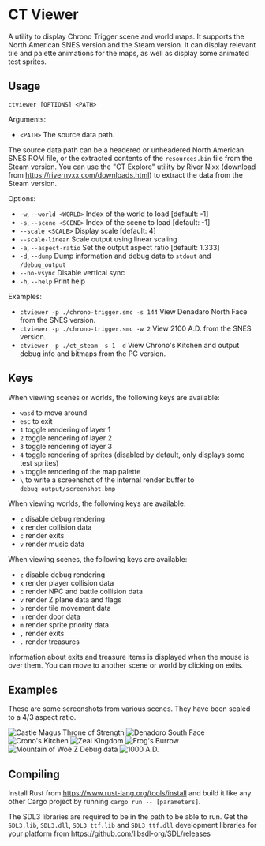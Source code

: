 # CT Viewer

A utility to display Chrono Trigger scene and world maps. It supports the North American SNES version and the Steam
version. It can display relevant tile and palette animations for the maps, as well as display some animated test
sprites.

## Usage

`ctviewer [OPTIONS] <PATH>`

Arguments:
- `<PATH>`  The source data path.

The source data path can be a headered or unheadered North American SNES ROM file, or the extracted contents of the
`resources.bin` file from the Steam version. You can use the "CT Explore" utility by River Nixx (download from
https://rivernyxx.com/downloads.html) to extract the data from the Steam version.

Options:
- `-w`, `--world <WORLD>`  Index of the world to load [default: -1]
- `-s`, `--scene <SCENE>`  Index of the scene to load [default: -1]
- `--scale <SCALE>`        Display scale [default: 4]
- `--scale-linear`         Scale output using linear scaling
- `-a`, `--aspect-ratio`   Set the output aspect ratio [default: 1.333]
- `-d`, `--dump`           Dump information and debug data to `stdout` and `/debug_output`
- `--no-vsync`             Disable vertical sync
- `-h`, `--help`           Print help

Examples:
- `ctviewer -p ./chrono-trigger.smc -s 144`  View Denadaro North Face from the SNES version.
- `ctviewer -p ./chrono-trigger.smc -w 2`    View 2100 A.D. from the SNES version.
- `ctviewer -p ./ct_steam -s 1 -d`           View Chrono's Kitchen and output debug info and bitmaps from the PC version.

## Keys

When viewing scenes or worlds, the following keys are available:

- `wasd` to move around
- `esc` to exit
- `1` toggle rendering of layer 1
- `2` toggle rendering of layer 2
- `3` toggle rendering of layer 3
- `4` toggle rendering of sprites (disabled by default, only displays some test sprites)
- `5` toggle rendering of the map palette
- `\` to write a screenshot of the internal render buffer to `debug_output/screenshot.bmp`

When viewing worlds, the following keys are available:

- `z` disable debug rendering
- `x` render collision data 
- `c` render exits
- `v` render music data

When viewing scenes, the following keys are available:

- `z` disable debug rendering
- `x` render player collision data
- `c` render NPC and battle collision data
- `v` render Z plane data and flags
- `b` render tile movement data
- `n` render door data
- `m` render sprite priority data
- `,` render exits
- `.` render treasures

Information about exits and treasure items is displayed when the mouse is over them. You can move to another scene
or world by clicking on exits.

## Examples

These are some screenshots from various scenes. They have been scaled to a 4/3 aspect ratio.

![Castle Magus Throne of Strength](/readme/Castle%20Magus%20Throne%20of%20Strength.png "Castle Magus Throne of Strength")
![Denadoro South Face](/readme/Denadoro%20South%20Face.png "Denadoro South Face")
![Crono's Kitchen](/readme/Crono's%20Kitchen.png "Chrono's Kitchen")
![Zeal Kingdom](/readme/Zeal%20Kingdom.png "Zeal Kingdom world.")
![Frog's Burrow](/readme/Frog's%20Burrow.png "Fro's Burrow with treasure contents.")
![Mountain of Woe Z Debug data](/readme/Mt%20Woe%20Debug.png "Mountain of Woe with Z debug information.")
![1000 A.D.](/readme/1000%20AD.png "1000 A.D. with exit debug information.")

## Compiling

Install Rust from https://www.rust-lang.org/tools/install and build it like any other Cargo project by running
`cargo run -- [parameters]`.

The SDL3 libraries are required to be in the path to be able to run. Get the `SDL3.lib`, `SDL3.dll`, `SDL3_ttf.lib` and
`SDL3_ttf.dll` development libraries for your platform from https://github.com/libsdl-org/SDL/releases
